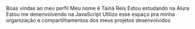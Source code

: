 Boas vindas ao meu perfil
Meu nome é Tainá Reis
Estou estudando na Alura
Estou me desenvolvendo na JavaScript
Utilizo esse espaço pra minha organização e compartilhamentos dos meus projetos desenvolvidos
